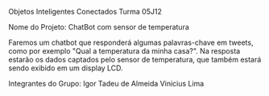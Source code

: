 Objetos Inteligentes Conectados
Turma 05J12


Nome do Projeto: ChatBot com sensor de temperatura

Faremos um chatbot que responderá algumas palavras-chave em tweets, como por exemplo "Qual a temperatura da minha casa?". Na resposta 
estarão os dados captados pelo sensor de temperatura, que também estará sendo exibido em um display LCD.


Integrantes do Grupo:
Igor Tadeu de Almeida
Vinicius Lima


